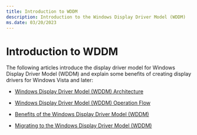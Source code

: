 ```yaml
---
title: Introduction to WDDM
description: Introduction to the Windows Display Driver Model (WDDM)
ms.date: 03/20/2023
---
```


# Introduction to WDDM

The following articles introduce the display driver model for Windows Display Driver Model (WDDM) and explain some benefits of creating display drivers for Windows Vista and later:

* [Windows Display Driver Model (WDDM) Architecture](windows-vista-and-later-display-driver-model-architecture.md)

* [Windows Display Driver Model (WDDM) Operation Flow](windows-vista-and-later-display-driver-model-operation-flow.md)

* [Benefits of the Windows Display Driver Model (WDDM)](benefits-of-the-windows-vista-and-later-display-driver-model.md)

* [Migrating to the Windows Display Driver Model (WDDM)](migrating-to-the-windows-vista-and-later-display-driver-model.md)
